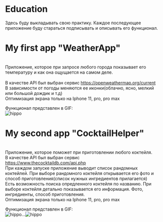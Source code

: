 # Education
Здесь буду выкладывать свою практику.
Каждое последующее приложение буду стараться подписывать и описывать его функционал.

# My first app "WeatherApp"
<br>Приложение, которое при запросе любого города показывает его температуру и как она ощущается на самом деле.  
<br>В качестве API был выбран сервис https://openweathermap.org/current
<br>В зависимости от погоды меняются ее иконки(облачно, ясно, мелкий или большой дождик и т.д)
<br>Оптимизация экрана только на Iphone 11, pro, pro max

Функционал представлен в GIF:
<br>![hippo](https://media.giphy.com/media/L46hP3YNgGG3L0k1Gi/giphy.gif)

# My second app "CocktailHelper"
<br>Приложение, которое поможет при приготовлении любого коктейля.
<br>В качестве API был выбран сервис https://www.thecocktaildb.com/api.php
<br>При каждом запуске приложение выводит список рандомных коктейлей. При выборе рандомного коктейля открывается его фото и способ приготовления(список нужных ингредиентов прилагается)
<br>Есть возможность поиска опредленного коктейля по названию. При выборе коктейля детально показывается его информация. Фото, ингредиенты, способ приготовления.
<br>Оптимизация экрана только на Iphone 11, pro, pro max

Функционал представлен в GIF:
<br>![hippo](https://media.giphy.com/media/fwX15Pocz6uw02nqG1/giphy.gif)...![hippo](https://media.giphy.com/media/ZDzWvsR3S0iIbVvCFE/giphy.gif)
